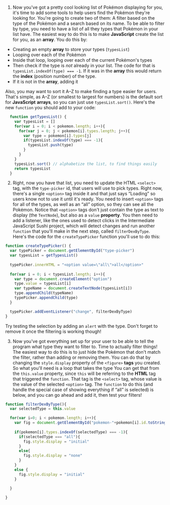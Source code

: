 1. Now you've got a pretty cool looking list of Pokémon displaying for you, it's time to add some tools to help users find the Pokémon they're looking for. You're going to create two of them: A filter based on the type of the Pokémon and a search based on its name. To be able to filter by type, you need to have a list of all they types that Pokémon in your list have. The easiest way to do this is to make **JavaScript** create the list for you, as an **array**. You do this by:
 * Creating an empty **array** to store your types (`typesList`)
 * Looping over each of the Pokémon
 * Inside that loop, looping over each of the current Pokémon's types
 * Then check if the type is *not* already in your list. The code for that is `typesList.indexOf(type) === -1`. If it was in the **array** this would return the **index** (position number) of the type.
 * If it is not in the **array**, adding it
 
  Also, you may want to sort it A–Z to make finding a type easier for users. That's simple, as A–Z (or smallest to largest for numbers) is the default sort for **JavaScript** **arrays**, so you can just use `typesList.sort()`. Here's the new `function` you should add to your code:

  ```JavaScript
    function getTypesList() {
      var typesList = []
      for(var i = 0; i < pokemon.length; i++){
        for(var j = 0; j < pokemon[i].types.length; j++){
          var type = pokemon[i].types[j]
          if(typesList.indexOf(type) === -1){
            typesList.push(type)
          }
        }
      }
      typesList.sort() // alphabetize the list, to find things easily
      return typesList
    }
  ```

2. Right, now you have that list, you need to update the HTML `<select>` tag, with the `type-picker` id, that users will use to pick types. Right now, there's a single `<option>` tag inside it and that just says “Loading” so users know not to use it until it's ready. You need to insert `<option>` tags for all of the types, as well as an “all” option, so they can see all the Pokémon. Notice that `<option>` tags don't just contain the type as text to display (the `TextNode`), but also as a `value` **property**. You then need to add a listener, like the ones used to detect clicks in the Intermediate JavaScript Sushi project, which will detect changes and run another `function` that you'll make in the next step, called `filterDexByType`. Here's the code for the `createTypePicker` function you'll use to do this:

  ```JavaScript
  function createTypePicker() {
    var typePicker = document.getElementById("type-picker")
    var typesList = getTypesList()
    
    typePicker.innerHTML = "<option value=\"all\">all</option>"
    
    for(var i = 0; i < typesList.length; i++){
      var type = document.createElement("option")
      type.value = typesList[i]
      var typeName = document.createTextNode(typesList[i])
      type.appendChild(typeName)
      typePicker.appendChild(type)
    }

    typePicker.addEventListener("change", filterDexByType)
  }
  ```

  Try testing the selection by adding an `alert` with the type. Don't forget to remove it once the filtering is working though!

3. Now you've got everything set up for your user to be able to tell the program what type they want to filter to. Time to actually filter things! The easiest way to do this is to just hide the Pokémon that don't match the filter, rather than adding or removing them. You can do that by changing the `style.display` property of the `<figure>` **tags** you created. So what you'll need is a loop that takes the type You can get that from the `this.value` property, since `this` will be referring to the **HTML** tag that triggered the `function`. That tag is the `<select>` tag, whose value is the value of the selected `<option>` tag. The `function` to do this (and handle the special case of showing everything if “all” is selected) is below, and you can go ahead and add it, then test your filters!

  ```JavaScript
  function filterDexByType(){
    var selectedType = this.value

    for(var i=0; i < pokemon.length; i++){
      var fig = document.getElementById("pokemon-"+pokemon[i].id.toString())
      
      if(pokemon[i].types.indexOf(selectedType) === -1){
        if(selectedType === "all"){
          fig.style.display = "initial"
        }
        else{
          fig.style.display = "none"
        }
      }
      else {
        fig.style.display = "initial"
      }
    
    }

  }
  ```

